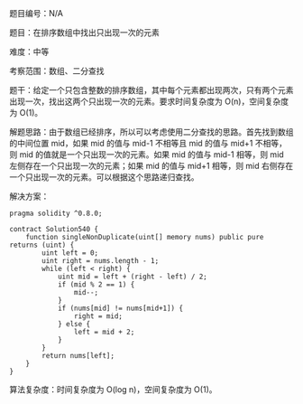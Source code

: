 题目编号：N/A

题目：在排序数组中找出只出现一次的元素

难度：中等

考察范围：数组、二分查找

题干：给定一个只包含整数的排序数组，其中每个元素都出现两次，只有两个元素出现一次，找出这两个只出现一次的元素。要求时间复杂度为 O(n)，空间复杂度为 O(1)。

解题思路：由于数组已经排序，所以可以考虑使用二分查找的思路。首先找到数组的中间位置 mid，如果 mid 的值与 mid-1 不相等且 mid 的值与 mid+1 不相等，则 mid 的值就是一个只出现一次的元素。如果 mid 的值与 mid-1 相等，则 mid 左侧存在一个只出现一次的元素；如果 mid 的值与 mid+1 相等，则 mid 右侧存在一个只出现一次的元素。可以根据这个思路递归查找。

解决方案：

```solidity
pragma solidity ^0.8.0;

contract Solution540 {
    function singleNonDuplicate(uint[] memory nums) public pure returns (uint) {
        uint left = 0;
        uint right = nums.length - 1;
        while (left < right) {
            uint mid = left + (right - left) / 2;
            if (mid % 2 == 1) {
                mid--;
            }
            if (nums[mid] != nums[mid+1]) {
                right = mid;
            } else {
                left = mid + 2;
            }
        }
        return nums[left];
    }
}
```

算法复杂度：时间复杂度为 O(log n)，空间复杂度为 O(1)。